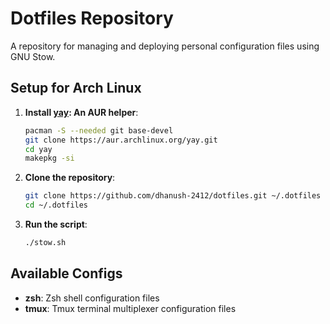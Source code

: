 # Dotfiles Repository

A repository for managing and deploying personal configuration files using GNU Stow.

## Setup for Arch Linux

1. **Install [yay](https://aur.archlinux.org/packages/yay): An AUR helper**:

   ```bash
   pacman -S --needed git base-devel
   git clone https://aur.archlinux.org/yay.git
   cd yay
   makepkg -si
   ```

2. **Clone the repository**:

   ```bash
   git clone https://github.com/dhanush-2412/dotfiles.git ~/.dotfiles
   cd ~/.dotfiles
   ```

3. **Run the script**:

   ```bash
   ./stow.sh
   ```

## Available Configs

- **zsh**: Zsh shell configuration files
- **tmux**: Tmux terminal multiplexer configuration files
